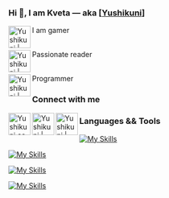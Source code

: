 ### Hi 👋, I am Kveta — aka [<a href="https://husakova-kvetuse.herokuapp.com" alt="porfolio">Yushikuni</a>]

I am gamer 
<img align="left" alt="Yushikuni | Controller" width="44px" src="https://img.icons8.com/external-flaticons-lineal-color-flat-icons/256/external-gamer-game-development-flaticons-lineal-color-flat-icons-4.png"/><br/>


<br/>Passionate reader 
<img align="left" alt="Yushikuni | Books" width="44px" src="https://img.icons8.com/emoji/256/books-emoji.png"/>


<br/>Programmer 
<img align="left" alt="Yushikuni | Programmer" width="44px" src="https://user-images.githubusercontent.com/42646031/234265305-edc9ab37-e0dc-4a35-9d65-5877a81dbada.png"/>

### Connect with me

[<img align="left" alt="Yushikuni.com" width="44px" src="https://img.icons8.com/color/256/domain.png" />](https://husakova-kvetuse.herokuapp.com/)
<!-- [<img align="left" alt="Yushikuni | Twitter" width="22px" src="https://cdn.jsdelivr.net/npm/simple-icons@v3/icons/twitter.svg" />](http://twitter.com/KvetuseHusakov) -->
<!-- [<img align="left" alt="Yushikuni | Twitch" width="22px" src="https://cdn.jsdelivr.net/npm/simple-icons@v3/icons/twitch.svg" />](https://www.twitch.tv/nikdo_necte_muj_nick) -->
[<img align="left" alt="Yushikuni | LinkedIn" width="44px" src="https://img.icons8.com/fluency/256/linkedin.png" />](https://www.linkedin.com/in/kvetuse-husakova)
[<img align="left" alt="Yushikuni | Instagram" width="44px" src="https://img.icons8.com/color/256/instagram-new--v1.png" />](https://www.instagram.com/kvetuse_husakova/)
<!-- [<img align="left" alt="Yushikuni | Email" width="22px" src="https://external-content.duckduckgo.com/iu/?u=http%3A%2F%2Fcdn.onlinewebfonts.com%2Fsvg%2Fimg_262951.png&f=1&nofb=1" />](mailto:huskvenimrah@gmail.com) -->


### Languages && Tools

<!-- <img align="left" alt="Yushikuni | VS" width="44px" src="https://img.icons8.com/fluency/256/visual-studio.png"/-->
<!-- <img align="left" alt="Yushikuni | VS Code" width="22px" src="https://img.icons8.com/carbon-copy/48/000000/visual-studio-code-2019.png"/-->
<!-- <img align="left" alt="Yushikuni | Unity 3D" width="22px" src="https://img.icons8.com/color/256/unity.png"/> -->
<!-- <img align="left" alt="Yushikuni | Unreal engine 4" width="44px" src="https://img.icons8.com/nolan/256/unreal-engine.png"/-->
<!-- <img align="left" alt="Yushikuni | GIT" width="22px" src="https://img.icons8.com/color/256/git.png"/> -->
<!-- <img align="left" alt="Yushikuni | HTML" width="22px" src="https://img.icons8.com/color/256/html-5--v1.png"/> -->
<!-- <img align="left" alt="Yushikuni | CSS3" width="22px" src="https://img.icons8.com/color/256/css3.png"/> -->
<!-- <img align="left" alt="Yushikuni | JavaScript" width="22px" src="https://img.icons8.com/color/256/javascript--v1.png"/> -->
<!-- <img align="left" alt="Yushikuni | PHP" width="22px" src="https://img.icons8.com/ios/50/000000/php.png"/-->


[![My Skills](https://skills.thijs.gg/icons?i=visualstudio,vscode,git&theme=dark)](https://skills.thijs.gg)
<br/>

[![My Skills](https://skills.thijs.gg/icons?i=unity,unreal&theme=dark)](https://skills.thijs.gg)
<br/>

[![My Skills](https://skills.thijs.gg/icons?i=html,css,js,react&theme=dark)](https://skills.thijs.gg)
<br/>

[![My Skills](https://skills.thijs.gg/icons?i=cpp,cs,powershell,&theme=dark)](https://skills.thijs.gg)

